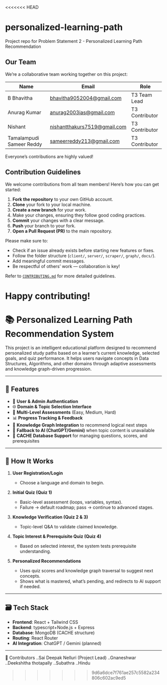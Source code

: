 <<<<<<< HEAD
# personalized-learning-path
Project repo for Problem Statement 2 - Personalized Learning Path Recommendation
## Our Team

We’re a collaborative team working together on this project:

| Name                  | Email                       | Role            |
|-----------------------|-----------------------------|-----------------|
| B Bhavitha            | bhavitha9052004@gmail.com   | T3 Team Lead    |
| Anurag Kumar          | anurag2003ias@gmail.com     | T3 Contributor  |
| Nishant               | nishantthakurs7519@gmail.com| T3 Contributor  |
| Tamalampudi Sameer Reddy| sameerreddy213@gmail.com  | T3 Contributor |

Everyone’s contributions are highly valued!
## Contribution Guidelines

We welcome contributions from all team members! Here’s how you can get started:

1. **Fork the repository** to your own GitHub account.
2. **Clone** your fork to your local machine.
3. **Create a new branch** for your work.
4. Make your changes, ensuring they follow good coding practices.
5. **Commit** your changes with a clear message.
6. **Push** your branch to your fork.
7. **Open a Pull Request (PR)** to the main repository.

Please make sure to:
- Check if an issue already exists before starting new features or fixes.
- Follow the folder structure (`client/`, `server/`, `scraper/`, `graph/`, `docs/`).
- Add meaningful commit messages.
- Be respectful of others’ work — collaboration is key!

Refer to [`CONTRIBUTING.md`](CONTRIBUTING.md) for more detailed guidelines.

Happy contributing!
=======
# 📚 Personalized Learning Path Recommendation System

This project is an intelligent educational platform designed to recommend personalized study paths based on a learner’s current knowledge, selected goals, and quiz performance. It helps users navigate concepts in Data Structures, Algorithms, and other domains through adaptive assessments and knowledge graph-driven progression.

---

## 🚀 Features

- 🔐 **User & Admin Authentication**
- 🌐 **Domain & Topic Selection Interface**
- 🧠 **Multi-Level Assessments** (Easy, Medium, Hard)
- 📊 **Progress Tracking & Feedback**
- 🧭 **Knowledge Graph Integration** to recommend logical next steps
- 🤖 **Fallback to AI (ChatGPT/Gemini)** when topic content is unavailable
- 💾 **CACHE Database Support** for managing questions, scores, and prerequisites

---

## 🧩 How It Works

1. **User Registration/Login**  
   - Choose a language and domain to begin.

2. **Initial Quiz (Quiz 1)**  
   - Basic-level assessment (loops, variables, syntax).  
   - Failure → default roadmap; pass → continue to advanced stages.

3. **Knowledge Verification (Quiz 2 & 3)**  
   - Topic-level Q&A to validate claimed knowledge.

4. **Topic Interest & Prerequisite Quiz (Quiz 4)**  
   - Based on selected interest, the system tests prerequisite understanding.

5. **Personalized Recommendations**  
   - Uses quiz scores and knowledge graph traversal to suggest next concepts.
   - Shows what is mastered, what’s pending, and redirects to AI support if needed.

---

## 🗃️ Tech Stack

- **Frontend**: React + Tailwind CSS  
- **Backend**: typescript+Node.js + Express  
- **Database**: MongoDB (CACHE structure)  
- **Routing**: React Router  
- **AI Integration**: ChatGPT / Gemini (planned)

---
🤝 Contributors
	..Sai Deepak Nelluri (Project Lead)
	..Gnaneshwar 
  ..Deekshitha thotapally
  ..Subathra
  ..Hindu
>>>>>>> 9d6a6dce7f761ae257c5582a234806c602ac9ed5
